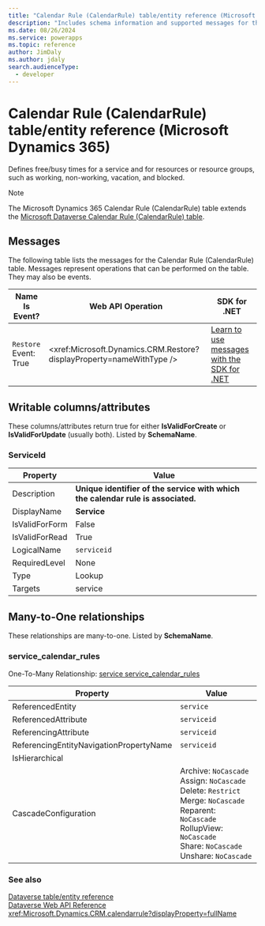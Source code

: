 ```yaml
---
title: "Calendar Rule (CalendarRule) table/entity reference (Microsoft Dynamics 365)"
description: "Includes schema information and supported messages for the Calendar Rule (CalendarRule) table/entity with Microsoft Dynamics 365."
ms.date: 08/26/2024
ms.service: powerapps
ms.topic: reference
author: JimDaly
ms.author: jdaly
search.audienceType: 
  - developer
---
```


# Calendar Rule (CalendarRule) table/entity reference (Microsoft Dynamics 365)

Defines free/busy times for a service and for resources or resource groups, such as working, non-working, vacation, and blocked.

> [!NOTE]
> The Microsoft Dynamics 365 Calendar Rule (CalendarRule) table extends the [Microsoft Dataverse Calendar Rule (CalendarRule) table](/power-apps/developer/data-platform/reference/entities/calendarrule).


## Messages

The following table lists the messages for the Calendar Rule (CalendarRule) table.
Messages represent operations that can be performed on the table. They may also be events.

| Name <br />Is Event? |Web API Operation |SDK for .NET |
| ---- | ----- |----- |
| `Restore`<br />Event: True |<xref:Microsoft.Dynamics.CRM.Restore?displayProperty=nameWithType /> |[Learn to use messages with the SDK for .NET](/power-apps/developer/data-platform/org-service/use-messages)|


## Writable columns/attributes

These columns/attributes return true for either **IsValidForCreate** or **IsValidForUpdate** (usually both). Listed by **SchemaName**.

### <a name="BKMK_ServiceId"></a> ServiceId

|Property|Value|
|---|---|
|Description|**Unique identifier of the service with which the calendar rule is associated.**|
|DisplayName|**Service**|
|IsValidForForm|False|
|IsValidForRead|True|
|LogicalName|`serviceid`|
|RequiredLevel|None|
|Type|Lookup|
|Targets|service|


## Many-to-One relationships

These relationships are many-to-one. Listed by **SchemaName**.

### <a name="BKMK_service_calendar_rules"></a> service_calendar_rules

One-To-Many Relationship: [service service_calendar_rules](service.md#BKMK_service_calendar_rules)

|Property|Value|
|---|---|
|ReferencedEntity|`service`|
|ReferencedAttribute|`serviceid`|
|ReferencingAttribute|`serviceid`|
|ReferencingEntityNavigationPropertyName|`serviceid`|
|IsHierarchical||
|CascadeConfiguration|Archive: `NoCascade`<br />Assign: `NoCascade`<br />Delete: `Restrict`<br />Merge: `NoCascade`<br />Reparent: `NoCascade`<br />RollupView: `NoCascade`<br />Share: `NoCascade`<br />Unshare: `NoCascade`|



### See also

[Dataverse table/entity reference](../about-entity-reference.md)  
[Dataverse Web API Reference](/power-apps/developer/data-platform/webapi/reference/about)   
<xref:Microsoft.Dynamics.CRM.calendarrule?displayProperty=fullName>
